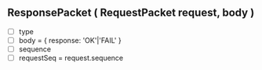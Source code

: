 ## ResponsePacket ( RequestPacket request, body )

* [ ]  type
* [ ]  body = { response: 'OK'|'FAIL' }
* [ ]  sequence
* [ ]  requestSeq = request.sequence